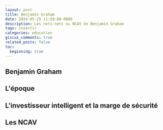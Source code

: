 ```yaml
---
layout: post
title: Benjamin Graham
date: 2024-05-25 11:59:00-0000
description: Les nets-nets ou NCAV de Benjamin Graham
tags: investir
categories: education
giscus_comments: true
related_posts: false
toc:
  beginning: true
---
```


## Benjamin Graham

## L'époque

## L'investisseur intelligent et la marge de sécurité

## Les NCAV



